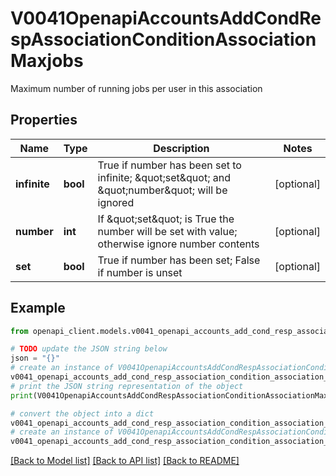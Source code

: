 # V0041OpenapiAccountsAddCondRespAssociationConditionAssociationMaxjobs

Maximum number of running jobs per user in this association

## Properties

Name | Type | Description | Notes
------------ | ------------- | ------------- | -------------
**infinite** | **bool** | True if number has been set to infinite; \&quot;set\&quot; and \&quot;number\&quot; will be ignored | [optional] 
**number** | **int** | If \&quot;set\&quot; is True the number will be set with value; otherwise ignore number contents | [optional] 
**set** | **bool** | True if number has been set; False if number is unset | [optional] 

## Example

```python
from openapi_client.models.v0041_openapi_accounts_add_cond_resp_association_condition_association_maxjobs import V0041OpenapiAccountsAddCondRespAssociationConditionAssociationMaxjobs

# TODO update the JSON string below
json = "{}"
# create an instance of V0041OpenapiAccountsAddCondRespAssociationConditionAssociationMaxjobs from a JSON string
v0041_openapi_accounts_add_cond_resp_association_condition_association_maxjobs_instance = V0041OpenapiAccountsAddCondRespAssociationConditionAssociationMaxjobs.from_json(json)
# print the JSON string representation of the object
print(V0041OpenapiAccountsAddCondRespAssociationConditionAssociationMaxjobs.to_json())

# convert the object into a dict
v0041_openapi_accounts_add_cond_resp_association_condition_association_maxjobs_dict = v0041_openapi_accounts_add_cond_resp_association_condition_association_maxjobs_instance.to_dict()
# create an instance of V0041OpenapiAccountsAddCondRespAssociationConditionAssociationMaxjobs from a dict
v0041_openapi_accounts_add_cond_resp_association_condition_association_maxjobs_from_dict = V0041OpenapiAccountsAddCondRespAssociationConditionAssociationMaxjobs.from_dict(v0041_openapi_accounts_add_cond_resp_association_condition_association_maxjobs_dict)
```
[[Back to Model list]](../README.md#documentation-for-models) [[Back to API list]](../README.md#documentation-for-api-endpoints) [[Back to README]](../README.md)


